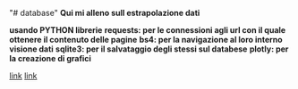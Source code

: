 "# database" 
**Qui mi alleno sull estrapolazione dati** 

**usando PYTHON librerie**
**requests: per le connessioni agli url con il quale ottenere il contenuto delle pagine**
**bs4: per la navigazione al loro interno visione dati**
**sqlite3: per il salvataggio degli stessi sul databese**
**plotly: per la creazione di grafici**

[link](plot.png)
[link](plot2.png)